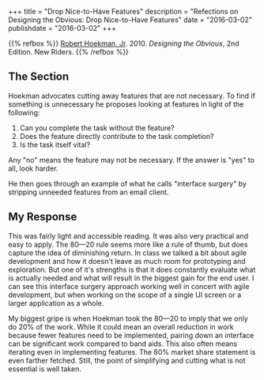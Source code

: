 +++
title = "Drop Nice-to-Have Features"
description = "Refections on Designing the Obvious: Drop Nice-to-Have Features"
date = "2016-03-02"
publishdate = "2016-03-02"
+++

{{% refbox %}}
[Robert Hoekman, Jr](http://www.rhjr.net/).
2010. *Designing the Obvious*, 2nd Edition. New Riders.
<span class=actions>
<a href="http://www.amazon.com/Designing-Obvious-Approach-Application-Edition-ebook/dp/B004GEATG6" title="Amazon"><i class="fa fa-amazon"></i></a>
</span>
{{% /refbox %}}

## The Section

Hoekman advocates cutting away features that are not necessary. To find
if something is unnecessary he proposes looking at features in light of the
following:

  1. Can you complete the task without the feature?
  2. Does the feature directly contribute to the task completion?
  3. Is the task itself vital?

Any "no" means the feature may not be necessary. If the answer is "yes" to all,
look harder.

He then goes through an example of what he calls "interface surgery" by stripping
unneeded features from an email client.

## My Response

This was fairly light and accessible reading. It was also very practical and
easy to apply. The 80—20 rule seems more like a rule of thumb, but does capture
the idea of diminishing return. In class we talked a bit about agile development
and how it doesn't leave as much room for prototyping and exploration. But one of it's
strengths is that it does constantly evaluate what is actually needed and what
will result in the biggest gain for the end user. I can see this interface
surgery approach working well in concert with agile development, but when
working on the scope of a single UI screen or a larger application as a whole.

My biggest gripe is when Hoekman took the 80—20 to imply that we only do 20%
of the work. While it could mean an overall reduction in work because fewer
features need to be implemented, pairing down an interface can be significant
work compared to band aids. This also often means iterating even in
implementing features. The 80% market share statement is even farther fetched.
Still, the point of simplifying and cutting what is not essential is well
taken.
